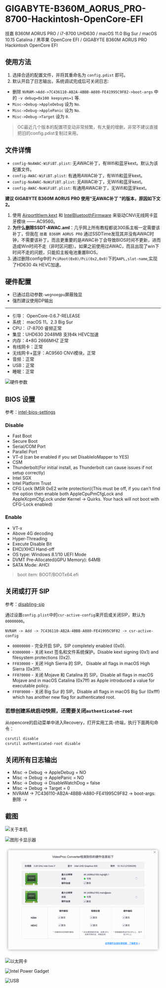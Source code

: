 # GIGABYTE-B360M_AORUS_PRO-8700-Hackintosh-OpenCore-EFI

技嘉 B360M AORUS PRO / i7-8700 UHD630 / macOS 11.0 Big Sur / macOS 10.15 Catalina / 黑苹果 OpenCore EFI / GIGABYTE B360M AORUS PRO Hackintosh OpenCore EFI

## 使用方法

1. 选择合适的配置文件，并将其重命名为 `config.pdist` 即可。
2. 默认开启了日志输出，系统调试完成后可关闭日志:

- 删除 `NVRAM->Add->7C436110-AB2A-4BBB-A880-FE41995C9F82->boot-args` 中的 `-v debug=0x100 keepsyms=1` 等.
- `Misc->Debug->AppleDebug` 设为 `No`.
- `Misc->Debug->ApplePanic` 设为 `No`.
- `Misc->Debug->Target` 设为 `0`.

> OC最近几个版本的配置项变动非常频繁，有大量的增删，非常不建议直接把旧的config.pdist复制过来用。

## 文件详情

- `config-NoAWAC-WiFiBT.plist`: 无AWAC补丁，有Wifi和蓝牙kext。默认为该配置文件。
- `config-AWAC-WiFiBT.plist`: 有通用AWAC补丁，有Wifi和蓝牙kext。
- `config-NoAWAC-NoWiFiBT.plist`: 无AWAC补丁，无Wifi和蓝牙kext。
- `config-AWAC-NoWiFiBT.plist`: 有通用AWAC补丁，无Wifi和蓝牙kext。

**建议 GIGABYTE B360M AORUS PRO 使用“无AWAC补丁 ”的版本，原因如下文2。**

1. 使用 [AirportItlwm.kext](https://github.com/OpenIntelWireless/itlwm) 和 [IntelBluetoothFirmware](https://github.com/OpenIntelWireless/IntelBluetoothFirmware) 来驱动CNVi无线网卡蓝牙模块 —— AC9560。
2. **为什么删除SSDT-AWAC.aml**：几乎网上所有教程都说300系主板一定需要该补丁，但我在 `技嘉 B360M AORUS PRO` 通过SSDTime发现其并没有AWAC时钟，不需要该补丁。而且更重要的是AWAC补丁会导致BIOS时间不更新，进而造成Win时间不走（非时区问题）。如果之前使用过AWAC，而且出现了win下时间不走的问题，只能扣主板电池重置BIOS。
3. 通过删除config中的 `PciRoot(0x0)/Pci(0x2,0x0)`下的`AAPL,slot-name`,实现了HD630 4k HEVC加速。

## 硬件配置

- 已通过启动参数`-wegnoegpu`屏蔽独显
- 强烈建议使用DP输出

---

- 引导： OpenCore-0.6.7-RELEASE
- 系统： macOS 11。2.3 Big Sur
- CPU： i7-8700 睿频正常
- 集显：UHD630 2048MB 支持4k HEVC加速
- 内存：4*8G 2666MHZ 正常
- 有线网卡：正常
- 无线网卡+蓝牙：AC9560 CNVi模块，正常
- 音频：正常
- USB：正常
- 睡眠：正常

![硬件参数](readme_images/硬件参数.png)

## BIOS 设置

参考：[intel-bios-settings](https://dortania.github.io/OpenCore-Install-Guide/config.plist/coffee-lake.html#intel-bios-settings)

### Disable

- Fast Boot
- Secure Boot
- Serial/COM Port
- Parallel Port
- VT-d (can be enabled if you set DisableIoMapper to YES)
- CSM
- Thunderbolt(For initial install, as Thunderbolt can cause issues if not setup correctly)
- Intel SGX
- Intel Platform Trust
- CFG Lock (MSR 0xE2 write protection)(This must be off, if you can't find the option then enable both AppleCpuPmCfgLock and AppleXcpmCfgLock under Kernel -> Quirks. Your hack will not boot with CFG-Lock enabled)

### Enable

- VT-x
- Above 4G decoding
- Hyper-Threading
- Execute Disable Bit
- EHCI/XHCI Hand-off
- OS type: Windows 8.1/10 UEFI Mode
- DVMT Pre-Allocated(iGPU Memory): 64MB
- SATA Mode: AHCI

> boot item: BOOT/BOOTx64.efi

## 关闭或打开 SIP

参考：[disabling-sip](https://dortania.github.io/OpenCore-Install-Guide/troubleshooting/extended/post-issues.html#disabling-sip)

通过设置`config.plist`中的`csr-active-config`来开启或关闭SIP，默认为`00000000`。

```shell
NVRAM -> Add -> 7C436110-AB2A-4BBB-A880-FE41995C9F82 -> csr-active-config
```

- `00000000` - 完全开启 SIP。SIP completely enabled (0x0).
- `03000000` - 关闭 kext 签名和文件系统保护。Disable kext signing (0x1) and filesystem protections (0x2).
- `FF030000` - 关闭 High Sierra 的 SIP。 Disable all flags in macOS High Sierra (0x3ff).
- `FF070000` - 关闭 Mojave 和 Catalina 的 SIP。Disable all flags in macOS Mojave and in macOS Catalina (0x7ff) as Apple introduced a value for executable policy.
- `FF0F0000` - 关闭 Big Sur 的 SIP。Disable all flags in macOS Big Sur (0xfff) which has another new flag for authenticated root.

### 若想创建系统启动快照，还需要关闭`authenticated-root`

从opencore的启动菜单中进入Recovery，打开实用工具-终端，执行下面两句命令：

```shell
csrutil disable
csrutil authenticated-root disable
```

## 关闭所有日志输出

- Misc -> Debug -> AppleDebug = NO
- Misc -> Debug -> ApplePanic = NO
- Misc -> Debug -> DisableWatchDog = false
- Misc -> Debug -> Target = 0
- NVRAM -> 7C436110-AB2A-4BBB-A880-FE41995C9F82 -> boot-args: 删除 `-v`

## 截图

![关于本机](images/../readme_images/关于本机.png)

![图形卡显示器](images/../readme_images/图形卡显示器.png)

![UHD630 4K HEVC](images/../readme_images/UHD630%204K%20HEVC.png)

![以太网卡](images/../readme_images/网络.png)

![Intel Power Gadget](images/../readme_images/Intel%20Power%20Gadget.png)

![USB](images/../readme_images/USB.png)
